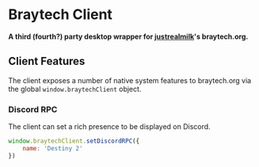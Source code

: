 # Braytech Client

**A third (fourth?) party desktop wrapper for [justrealmilk](https://github.com/justrealmilk)'s braytech.org.**

## Client Features

The client exposes a number of native system features to braytech.org via the global `window.braytechClient` object.

### Discord RPC

The client can set a rich presence to be displayed on Discord.

```javascript
window.braytechClient.setDiscordRPC({
    name: 'Destiny 2'
})
``` 